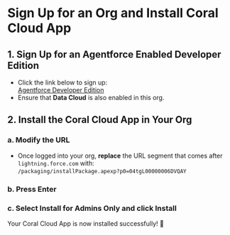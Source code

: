 # Sign Up for an Org and Install Coral Cloud App  

## 1. Sign Up for an Agentforce Enabled Developer Edition  
- Click the link below to sign up:  
  [Agentforce Developer Edition](https://sforce.co/g4ga4de)  
- Ensure that **Data Cloud** is also enabled in this org.  

## 2. Install the Coral Cloud App in Your Org  

### a. Modify the URL  
- Once logged into your org, **replace** the URL segment that comes after `lightning.force.com` with:  
```/packaging/installPackage.apexp?p0=04tgL00000006DVQAY```

### b. Press **Enter**  

### c. Select **Install for Admins Only** and click **Install**  

Your Coral Cloud App is now installed successfully! 🚀  
